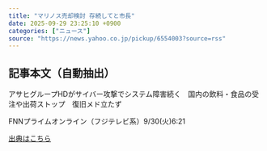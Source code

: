 ```yaml
---
title: "マリノス売却検討 存続してと市長"
date: 2025-09-29 23:25:10 +0900
categories: ["ニュース"]
source: "https://news.yahoo.co.jp/pickup/6554003?source=rss"
---
```


## 記事本文（自動抽出）
<div><div class="sc-1t7ra5j-6 hhriyT"><p class="sc-1t7ra5j-7 casbUp">アサヒグループHDがサイバー攻撃でシステム障害続く　国内の飲料・食品の受注や出荷ストップ　復旧メド立たず</p><p class="sc-1t7ra5j-8 bVxZvL"><span class="sc-1t7ra5j-9 dIJJqB">FNNプライムオンライン（フジテレビ系）</span><time><span class="sc-1t7ra5j-10 cfHAOL">9/30(火)</span><span class="sc-1t7ra5j-10 cfHAOL">6:21</span></time></p></div></div>

[出典はこちら](https://news.yahoo.co.jp/pickup/6554003?source=rss)
